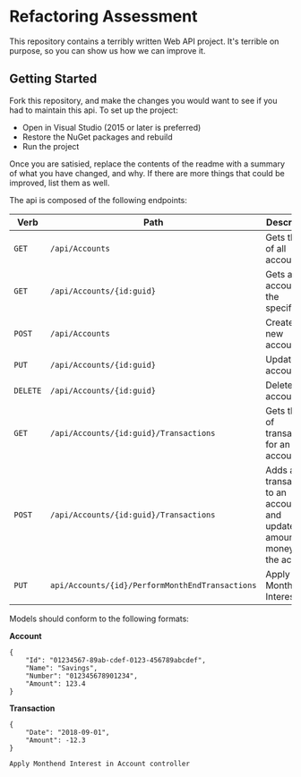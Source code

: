 # Refactoring Assessment

This repository contains a terribly written Web API project. It's terrible on purpose, so you can show us how we can improve it.

## Getting Started

Fork this repository, and make the changes you would want to see if you had to maintain this api. To set up the project:

 - Open in Visual Studio (2015 or later is preferred)
 - Restore the NuGet packages and rebuild
 - Run the project
 
 Once you are satisied, replace the contents of the readme with a summary of what you have changed, and why. If there are more things that could be improved, list them as well.

The api is composed of the following endpoints:

| Verb     | Path                                           | Description
|----------|------------------------------------------------|--------------------------------------------------------
| `GET`    | `/api/Accounts`                                | Gets the list of all accounts
| `GET`    | `/api/Accounts/{id:guid}`                      | Gets an account by the specified id
| `POST`   | `/api/Accounts`                                | Creates a new account
| `PUT`    | `/api/Accounts/{id:guid}`                      | Updates an account
| `DELETE` | `/api/Accounts/{id:guid}`                      | Deletes an account
| `GET`    | `/api/Accounts/{id:guid}/Transactions`         | Gets the list of transactions for an account
| `POST`   | `/api/Accounts/{id:guid}/Transactions`         | Adds a transaction to an account, and updates the amount of money in the account
| `PUT`    | `api/Accounts/{id}/PerformMonthEndTransactions`| Apply Monthend Interest
Models should conform to the following formats:

**Account**
```
{
    "Id": "01234567-89ab-cdef-0123-456789abcdef",
	"Name": "Savings",
	"Number": "012345678901234",
	"Amount": 123.4
}
```	

**Transaction**
```
{
    "Date": "2018-09-01",
    "Amount": -12.3
}
```

~~~~ AMAN'S APPLIED METHOD ~~~~~~
Apply Monthend Interest in Account controller 
